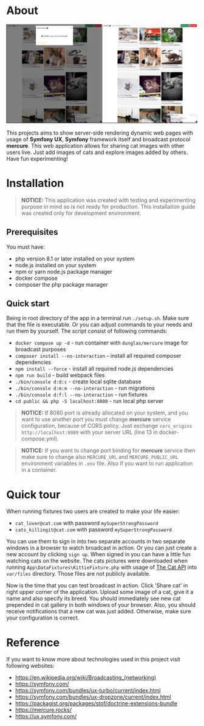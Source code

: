 # About
![teaser.png](teaser.png)

This projects aims to show server-side rendering dynamic web pages with usage of **Symfony UX**, **Symfony** framework itself 
and broadcast protocol **mercure**. 
This web application allows for sharing cat images with other users live. Just add images of cats and explore images added by others.
Have fun experimenting!

# Installation
> **NOTICE:** This application was created with testing and experimenting purpose in mind so is not ready for production.
> This installation guide was created only for development environment.
## Prerequisites
You must have:
 - php version 8.1 or later installed on your system
 - node.js installed on your system
 - npm or yarn node.js package manager
 - docker compose
 - composer the php package manager
## Quick start
Being in root directory of the app in a terminal run `./setup.sh`. Make sure that the file is executable.
Or you can adjust commands to your needs and run them by yourself.
The script consist of following commands:
- `docker compose up -d` - run container with `dunglas/mercure` image for broadcast purposes
- `composer install --no-interaction` - install all required composer dependencies
- `npm install --force` - install all required node.js dependencies
- `npm run build` - build webpack files
- `./bin/console d:d:c` - create local sqlite database
- `./bin/console d:m:m --no-interaction` - run migrations
- `./bin/console d:f:l --no-interaction` - run fixtures
- `cd public && php -S localhost:8080` - run local php server

> **NOTICE:** If 8080 port is already allocated on your system, and you want to use another port you must change 
> **mercure** service configuration, because of CORS policy. Just exchange `cors_origins http://localhost:8080` with 
> your server URL (line 13 in docker-compose.yml).

> **NOTICE:** If you want to change port binding for **mercure** service then make sure to change also `MERCURE_URL` and
> `MERCURE_PUBLIC_URL` environment variables in `.env` file. Also if you want to run application in a container.
# Quick tour
When running fixtures two users are created to make your life easier:
- `cat_lover@cat.com` with password `mySuperStrongPassword`
- `cats_killingit@cat.com` with password `mySuperStrongPassword`

You can use them to sign in into two separate accounts in two separate windows in a browser to watch broadcast in action. 
Or you can just create a new account by clicking `sign up`.
When signed in you can have a little fun watching cats on the website. The cats pictures were downloaded when running
`App\DataFixtures\KittieFixture.php` with usage of [The Cat API](https://thecatapi.com/) into `var/files` directory.
Those files are not publicly available.

Now is the time that you can test broadcast in action. Click 'Share cat' in right upper corner of the application. Upload
some image of a cat, give it a name and also specify its breed. You should immediately see new cat prepended in cat gallery
in both windows of your browser. Also, you should receive notifications that a new cat was just added. Otherwise, make sure 
your configuration is correct.
# Reference
If you want to know more about technologies used in this project visit following websites:
- https://en.wikipedia.org/wiki/Broadcasting_(networking)
- https://symfony.com/
- https://symfony.com/bundles/ux-turbo/current/index.html
- https://symfony.com/bundles/ux-dropzone/current/index.html
- https://packagist.org/packages/stof/doctrine-extensions-bundle
- https://mercure.rocks/
- https://ux.symfony.com/
